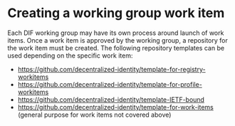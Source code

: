 # Creating a working group work item

Each DIF working group may have its own process around launch of work items. Once a work item is approved by the working group, a repository for the work item must be created. The following repository templates can be used depending on the specific work item:

- https://github.com/decentralized-identity/template-for-registry-workitems
- https://github.com/decentralized-identity/template-for-profile-workitems
- https://github.com/decentralized-identity/template-IETF-bound
- https://github.com/decentralized-identity/template-for-work-items (general purpose for work items not covered above)
